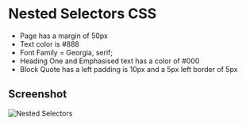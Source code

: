 Nested Selectors CSS
=================

* Page has a margin of 50px
* Text color is #888
* Font Family = Georgia, serif;
* Heading One and Emphasised text has a color of #000
* Block Quote has a left padding is 10px and a 5px left border of 5px

Screenshot
------
![Nested Selectors](https://s3.amazonaws.com/media-p.slid.es/uploads/381267/images/4146225/Screen_Shot_2017-09-20_at_8.11.09_PM.png)